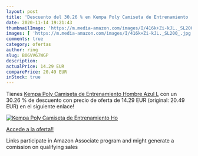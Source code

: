 ```yaml
---
layout: post
title: 'Descuento del 30.26 % en Kempa Poly Camiseta de Entrenamiento  Ho'
date: 2020-11-14 19:21:43
thumbnailImage: 'https://m.media-amazon.com/images/I/416k+Zi-kJL._SL200_.jpg'
images: [ 'https://m.media-amazon.com/images/I/416k+Zi-kJL._SL200_.jpg' ]
comments: true
category: ofertas
author: ring
slug: B06VV67WGP
description:
actualPrice: 14.29 EUR
comparePrice: 20.49 EUR
inStock: true
---
```


Tienes [Kempa Poly Camiseta de Entrenamiento  Hombre  Azul  L](https://www.amazon.es/dp/B06VV67WGP/?tag=tolees-21) con un 30.26 % de descuento con precio de oferta de 14.29 EUR (original: 20.49 EUR) en el siguiente enlace!

[![Kempa Poly Camiseta de Entrenamiento  Ho](https://m.media-amazon.com/images/I/416k+Zi-kJL._SL200_.jpg)](https://www.amazon.es/dp/B06VV67WGP/?tag=tolees-21)

[Accede a la oferta!!](https://www.amazon.es/dp/B06VV67WGP/?tag=tolees-21)

Links participate in Amazon Associate program and might generate a comission on qualifying sales



